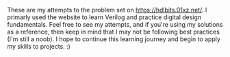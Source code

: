 These are my attempts to the problem set on https://hdlbits.01xz.net/. I primarly used the website to learn Verilog and practice digital design fundamentals. Feel free to see my attempts, and if you're using my solutions as a reference, then keep in mind that I may not be following best practices (I'm still a noob). I hope to continue this learning journey and begin to apply my skills to projects. :) 

